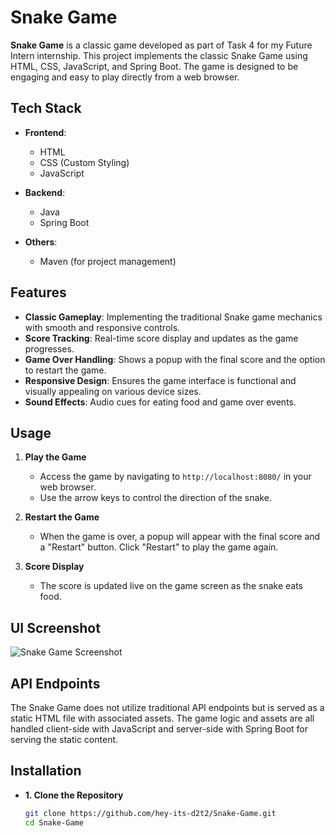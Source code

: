 # Snake Game

**Snake Game** is a classic game developed as part of Task 4 for my Future Intern internship. This project implements the classic Snake Game using HTML, CSS, JavaScript, and Spring Boot. The game is designed to be engaging and easy to play directly from a web browser.

## Tech Stack

- **Frontend**:
  - HTML
  - CSS (Custom Styling)
  - JavaScript

- **Backend**:
  - Java
  - Spring Boot

- **Others**:
  - Maven (for project management)

## Features

- **Classic Gameplay**: Implementing the traditional Snake game mechanics with smooth and responsive controls.
- **Score Tracking**: Real-time score display and updates as the game progresses.
- **Game Over Handling**: Shows a popup with the final score and the option to restart the game.
- **Responsive Design**: Ensures the game interface is functional and visually appealing on various device sizes.
- **Sound Effects**: Audio cues for eating food and game over events.

## Usage

1. **Play the Game**
   - Access the game by navigating to `http://localhost:8080/` in your web browser.
   - Use the arrow keys to control the direction of the snake.

2. **Restart the Game**
   - When the game is over, a popup will appear with the final score and a "Restart" button. Click "Restart" to play the game again.

3. **Score Display**
   - The score is updated live on the game screen as the snake eats food.

## UI Screenshot

![Snake Game Screenshot](https://github.com/user-attachments/assets/snake-game-screenshot.png)

## API Endpoints

The Snake Game does not utilize traditional API endpoints but is served as a static HTML file with associated assets. The game logic and assets are all handled client-side with JavaScript and server-side with Spring Boot for serving the static content.

## Installation

- **1. Clone the Repository**

  ```bash
  git clone https://github.com/hey-its-d2t2/Snake-Game.git
  cd Snake-Game
